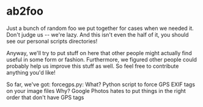 # ab2foo

Just a bunch of random foo we put together for cases when we needed it. Don't judge us -- we're lazy. And this isn't even the half of it, you should see our personal scripts directories!

Anyway, we'll try to put stuff on here that other people might actually find useful in some form or fashion. Furthermore, we figured other people could probably help us improve this stuff as well. So feel free to contribute anything you'd like!

So far, we've got:
  forcegps.py:
    What? Python script to force GPS EXIF tags on your image files
    Why?  Google Photos hates to put things in the right order that don't have GPS tags

